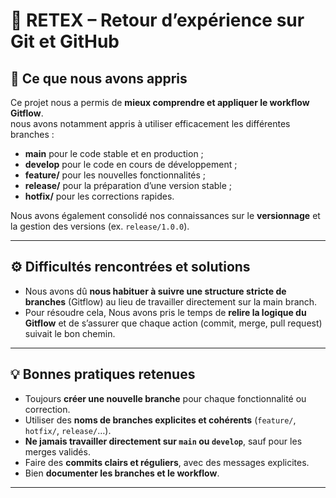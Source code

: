 # 🧠 RETEX – Retour d’expérience sur Git et GitHub

## 🚀 Ce que nous avons appris

Ce projet nous a permis de **mieux comprendre et appliquer le workflow Gitflow**.  
nous avons notamment appris à utiliser efficacement les différentes branches :
- **main** pour le code stable et en production ;
- **develop** pour le code en cours de développement ;
- **feature/** pour les nouvelles fonctionnalités ;
- **release/** pour la préparation d’une version stable ;
- **hotfix/** pour les corrections rapides.

Nous avons également consolidé nos connaissances sur le **versionnage** et la gestion des versions (ex. `release/1.0.0`).

---

## ⚙️ Difficultés rencontrées et solutions

- Nous avons dû **nous habituer à suivre une structure stricte de branches** (Gitflow) au lieu de travailler directement sur la main branch.
- Pour résoudre cela, Nous avons pris le temps de **relire la logique du Gitflow** et de s’assurer que chaque action (commit, merge, pull request) suivait le bon chemin.

---

## 💡 Bonnes pratiques retenues

- Toujours **créer une nouvelle branche** pour chaque fonctionnalité ou correction.  
- Utiliser des **noms de branches explicites et cohérents** (`feature/`, `hotfix/`, `release/`…).  
- **Ne jamais travailler directement sur `main` ou `develop`**, sauf pour les merges validés.  
- Faire des **commits clairs et réguliers**, avec des messages explicites.  
- Bien **documenter les branches et le workflow**.

---


